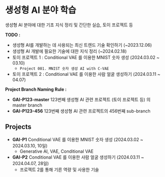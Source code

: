 # 생성형 AI 분야 학습

생성형 AI 분야에 대한 기초 지식 정리 및 간단한 실습, 토이 프로젝트 등

**TODO :**
* 생성형 AI를 개발하는 데 사용되는 최신 트렌드 기술 확인하기 (~2023.12.06)
* 생성형 AI 개발에 필요한 기술에 대한 지식 정리 (~2024.02.18)
* 토이 프로젝트 1 : Conditional VAE 를 이용한 MNIST 숫자 생성 (2024.03.02 ~ 03.10)
  * ```Project 001. MNIST 숫자 생성 AI with C-VAE```
* 토이 프로젝트 2 : Conditional VAE 를 이용한 사람 얼굴 생성하기 (2024.03.11 ~ 04.07)

**Project Branch Naming Rule :**
* **GAI-P123-master** 123번째 생성형 AI 관련 프로젝트 (토이 프로젝트 등) 의 master branch 
* **GAI-P123-456** 123번째 생성형 AI 관련 프로젝트의 456번째 sub-branch

## Projects
* **GAI-P1** Conditional VAE 를 이용한 MNIST 숫자 생성 (2024.03.02 ~ 2024.03.10, 10일)
  * Generative AI, VAE, Conditional VAE
* **GAI-P2** Conditional VAE 를 이용한 사람 얼굴 생성하기 (2024.03.11 ~ 2024.04.07, 28일)
  * 프로젝트 2를 통해 기른 역량 및 사용한 기술